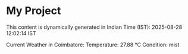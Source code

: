 # My Project

This content is dynamically generated in Indian Time (IST): 2025-08-28 12:02:14 IST


Current Weather in Coimbatore:
Temperature: 27.88 °C
Condition: mist
